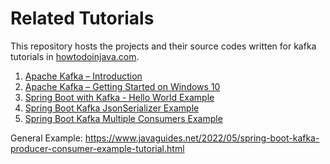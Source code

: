 # Related Tutorials

This repository hosts the projects and their source codes written for kafka tutorials in [howtodoinjava.com](https://howtodoinjava.com/).

1. [Apache Kafka – Introduction](https://howtodoinjava.com/kafka/tutorial-introduction/)
2. [Apache Kafka – Getting Started on Windows 10](https://howtodoinjava.com/kafka/getting-started-windows-10/)
3. [Spring Boot with Kafka - Hello World Example](https://howtodoinjava.com/kafka/spring-boot-with-kafka/)
4. [Spring Boot Kafka JsonSerializer Example](https://howtodoinjava.com/kafka/spring-boot-jsonserializer-example/)
5. [Spring Boot Kafka Multiple Consumers Example](https://howtodoinjava.com/kafka/multiple-consumers-example/)

  General Example: https://www.javaguides.net/2022/05/spring-boot-kafka-producer-consumer-example-tutorial.html
